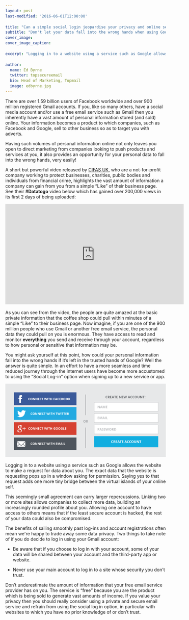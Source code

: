 ```yaml
---
layout: post
last-modified: '2016-06-01T12:00:00'

title: "Can a simple social login jeopardise your privacy and online security?"
subtitle: "Don't let your data fall into the wrong hands when using Google or Facebook to login to other services"
cover_image: 
cover_image_caption: 

excerpt: "Logging in to a website using a service such as Google allows the website to make a request for data about you. The exact data that the website is requesting pops up in a window asking for permission. Saying yes to that request adds one more tiny bridge between the virtual islands of your online self."

author:
  name: Ed Byrne
  twitter: topsecureemail
  bio: Head of Marketing, Topmail
  image: edbyrne.jpg
---
```

There are over 1.59 billion users of Facebook worldwide and over 900 million registered Gmail accounts. If you, like so many others, have a social media account and/or use a free email service such as Gmail then you inherently have a vast amount of personal information stored (and sold) online. Your information becomes a product to which companies, such as Facebook and Google, sell to other business so as to target you with adverts.

Having such volumes of personal information online not only leaves you open to direct marketing from companies looking to push products and services at you, it also provides an opportunity for your personal data to fall into the wrong hands, very easily!

A short but powerful video released by [CIFAS UK](https://www.cifas.org.uk/about_us), who are a not-for-profit company working to protect businesses, charities, public bodies and individuals from financial crime, highlights the vast amount of information a company can gain from you from a simple “Like” of their business page. See their __#Datatogo__ video below which has gained over 200,000 views in its first 2 days of being uploaded: 

<iframe width="560" height="315" src="https://www.youtube.com/embed/oIX7iy_QHj0" frameborder="0" allowfullscreen></iframe>

As you can see from the video, the people are quite amazed at the basic private information that the coffee shop could pull within minutes of a simple “Like” to their business page. Now imagine, if you are one of the 900 million people who use Gmail or another free email service, the personal data they could pull on you is enormous. They have access to read and monitor __everything__ you send and receive through your account, regardless to how personal or sensitive that information may be. 

You might ask yourself at this point, how could your personal information fall into the wrong hands if it’s left in the trusted hands of Google? Well the answer is quite simple. In an effort to have a more seamless and time reduced journey through the internet users have become more accustomed to using the “Social Log-in” option when signing up to a new service or app.

<img src='/images/social-login.png'>

Logging in to a website using a service such as Google allows the website to make a request for data about you. The exact data that the website is requesting pops up in a window asking for permission. Saying yes to that request adds one more tiny bridge between the virtual islands of your online self.

This seemingly small agreement can carry larger repercussions. Linking two or more sites allows companies to collect more data, building an increasingly rounded profile about you. Allowing one account to have access to others means that if the least secure account is hacked, the rest of your data could also be compromised.

The benefits of sailing smoothly past log-ins and account registrations often mean we're happy to trade away some data privacy. Two things to take note of if you do decide to log in using your Gmail account:

*  Be aware that if you choose to log in with your account, some of your data will be shared between your account and the third-party app or website. 

*  Never use your main account to log in to a site whose security you don't trust.

Don’t underestimate the amount of information that your free email service provider has on you. The service is “free” because you are the product which is being sold to generate vast amounts of income. If you value your privacy then you should really consider using a private and secure email service and refrain from using the social log in option, in particular with websites to which you have no prior knowledge of or don’t trust. 

